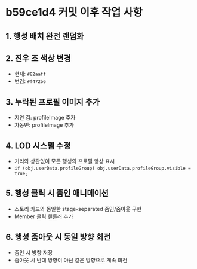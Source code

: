# b59ce1d4 커밋 이후 작업 사항

## 1. 행성 배치 완전 랜덤화


## 2. 진우 조 색상 변경
- 현재: `#82aaff`
- 변경: `#f472b6`

## 3. 누락된 프로필 이미지 추가
- 지연 김: profileImage 추가
- 차동민: profileImage 추가

## 4. LOD 시스템 수정
- 거리와 상관없이 모든 행성의 프로필 항상 표시
- `if (obj.userData.profileGroup) obj.userData.profileGroup.visible = true;`

## 5. 행성 클릭 시 줌인 애니메이션
- 스토리 카드와 동일한 stage-separated 줌인/줌아웃 구현
- Member 클릭 핸들러 추가

## 6. 행성 줌아웃 시 동일 방향 회전
- 줌인 시 방향 저장
- 줌아웃 시 반대 방향이 아닌 같은 방향으로 계속 회전